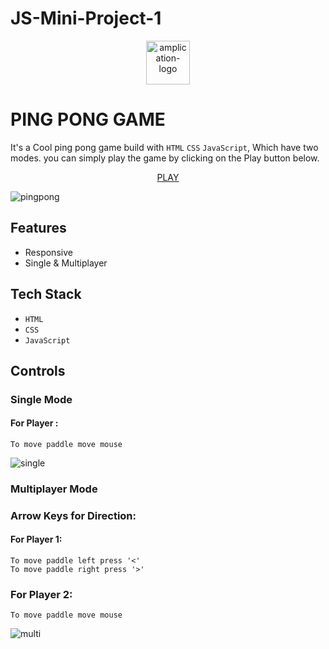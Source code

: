 # JS-Mini-Project-1


<p align="center">

  <a href="https://cheerful-salmiakki-24156b.netlify.app/" target="_blank">
    <img alt="amplication-logo" height="70" alt="Amplication Logo" border-radius="50%" src="https://user-images.githubusercontent.com/94373243/180441620-7f48efc8-6abe-48fa-9113-f396d2ad1801.jpg"/>
    
 </a>
 
 </p align="center">
 
# PING PONG GAME

It's a Cool ping pong game build with `HTML` `CSS` `JavaScript`, Which have two modes. you can simply play the game by clicking on the Play button below. 
<p align="center">

  <a href="https://cheerful-salmiakki-24156b.netlify.app/" target="_blank">
PLAY
    
 </a>
 
 </p align="center">



![pingpong](https://user-images.githubusercontent.com/94373243/180448715-a2513963-d66c-4143-be6d-afc011377c69.gif)

## Features

- Responsive
- Single & Multiplayer


## Tech Stack

- ``HTML``
- ``CSS``
- ``JavaScript``

## Controls

### Single Mode

#### For Player :

	To move paddle move mouse
  
![single](https://user-images.githubusercontent.com/94373243/180450955-d7818ff9-ad04-4871-b84f-1164591c7a41.gif)



### Multiplayer Mode

### Arrow Keys for Direction:

#### For Player 1:

	To move paddle left press '<'
	To move paddle right press '>'

### For Player 2:

	To move paddle move mouse
	
![multi](https://user-images.githubusercontent.com/94373243/180451594-13b54922-d431-4cc8-8e93-ef65a84f39a8.gif)

